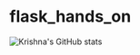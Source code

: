 # flask_hands_on

![Krishna's GitHub stats](https://github-readme-stats.vercel.app/api/?username=Krishnacoder528&show_icons=true&title_color=fff&icon_color=79ff97&text_color=9f9f9f&bg_color=151515)
